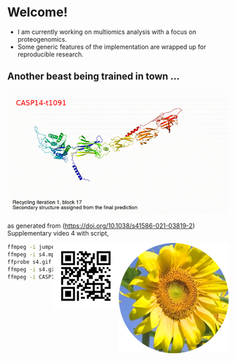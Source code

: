 # Welcome!

- I am currently working on multiomics analysis with a focus on proteogenomics.
- Some generic features of the implementation are wrapped up for reproducible research.

## Another beast being trained in town ...

![CASP14-t1091.gif](CASP14-t1091-text.gif)

as generated from (https://doi.org/10.1038/s41586-021-03819-2) Supplementary video 4 with script,

<img src="https://github.com/jinghuazhao/jinghuazhao/blob/master/gansubaiyin-circle.png" align="right" height="250" width="250" />
<img src="https://github.com/jinghuazhao/jinghuazhao/blob/master/jhz-50.png" align="right" />

```bash
ffmpeg -i jumper21s4.mp4 -ss 8 -t 8 s4.mp4
ffmpeg -i s4.mp4 -f gif s4.gif
ffprobe s4.gif
ffmpeg -i s4.gif -s 640x360 CASP14-t1091.gif
ffmpeg -i CASP14-t1091.gif -vf "drawtext=fontsize=20:text='CASP14-t1091':fontcolor=red:x=25:y=30" CASP14-t1091-text.gif
``` 
